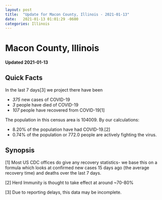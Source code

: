 ```yaml
---
layout: post
title:  "Update for Macon County, Illinois - 2021-01-13"
date:   2021-01-13 01:01:29 -0600
categories: Illinois
---
```


# Macon County, Illinois
#### Updated 2021-01-13

## Quick Facts

In the last 7 days[3] we project there have been
- *375* new cases of COVID-19
- *3* people have died of COVID-19
- *107* people have recovered from COVID-19[1]

The population in this census area is 104009. By our calculations:
- 8.20% of the population have had COVID-19.[2]
- 0.74% of the population or 772.0 people are actively fighting the virus.

## Synopsis




[1] Most US CDC offices do give any recovery statistics- we base this on a formula which looks at confirmed new cases
15 days ago (the average recovery time) and deaths over the last 7 days.

[2] Herd Immunity is thought to take effect at around ~70-80%

[3] Due to reporting delays, this data may be incomplete.
 
    